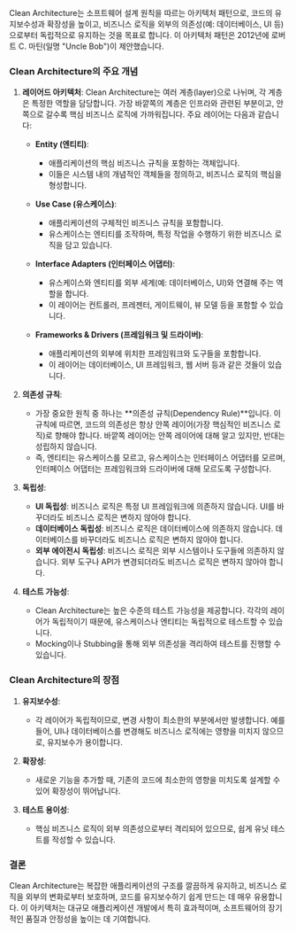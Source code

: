 Clean Architecture는 소프트웨어 설계 원칙을 따르는 아키텍처 패턴으로, 코드의 유지보수성과 확장성을 높이고, 비즈니스 로직을 외부의 의존성(예: 데이터베이스, UI 등)으로부터 독립적으로 유지하는 것을 목표로 합니다. 이 아키텍처 패턴은 2012년에 로버트 C. 마틴(일명 "Uncle Bob")이 제안했습니다.

### Clean Architecture의 주요 개념

1. **레이어드 아키텍처**: Clean Architecture는 여러 계층(layer)으로 나뉘며, 각 계층은 특정한 역할을 담당합니다. 가장 바깥쪽의 계층은 인프라와 관련된 부분이고, 안쪽으로 갈수록 핵심 비즈니스 로직에 가까워집니다. 주요 레이어는 다음과 같습니다:
    
    - **Entity (엔티티)**:
        
        - 애플리케이션의 핵심 비즈니스 규칙을 포함하는 객체입니다.
        - 이들은 시스템 내의 개념적인 객체들을 정의하고, 비즈니스 로직의 핵심을 형성합니다.
    - **Use Case (유스케이스)**:
        
        - 애플리케이션의 구체적인 비즈니스 규칙을 포함합니다.
        - 유스케이스는 엔티티를 조작하며, 특정 작업을 수행하기 위한 비즈니스 로직을 담고 있습니다.
    - **Interface Adapters (인터페이스 어댑터)**:
        
        - 유스케이스와 엔티티를 외부 세계(예: 데이터베이스, UI)와 연결해 주는 역할을 합니다.
        - 이 레이어는 컨트롤러, 프레젠터, 게이트웨이, 뷰 모델 등을 포함할 수 있습니다.
    - **Frameworks & Drivers (프레임워크 및 드라이버)**:
        
        - 애플리케이션의 외부에 위치한 프레임워크와 도구들을 포함합니다.
        - 이 레이어는 데이터베이스, UI 프레임워크, 웹 서버 등과 같은 것들이 있습니다.
2. **의존성 규칙**:
    
    - 가장 중요한 원칙 중 하나는 **의존성 규칙(Dependency Rule)**입니다. 이 규칙에 따르면, 코드의 의존성은 항상 안쪽 레이어(가장 핵심적인 비즈니스 로직)로 향해야 합니다. 바깥쪽 레이어는 안쪽 레이어에 대해 알고 있지만, 반대는 성립하지 않습니다.
    - 즉, 엔티티는 유스케이스를 모르고, 유스케이스는 인터페이스 어댑터를 모르며, 인터페이스 어댑터는 프레임워크와 드라이버에 대해 모르도록 구성합니다.
3. **독립성**:
    
    - **UI 독립성**: 비즈니스 로직은 특정 UI 프레임워크에 의존하지 않습니다. UI를 바꾸더라도 비즈니스 로직은 변하지 않아야 합니다.
    - **데이터베이스 독립성**: 비즈니스 로직은 데이터베이스에 의존하지 않습니다. 데이터베이스를 바꾸더라도 비즈니스 로직은 변하지 않아야 합니다.
    - **외부 에이전시 독립성**: 비즈니스 로직은 외부 시스템이나 도구들에 의존하지 않습니다. 외부 도구나 API가 변경되더라도 비즈니스 로직은 변하지 않아야 합니다.
4. **테스트 가능성**:
    
    - Clean Architecture는 높은 수준의 테스트 가능성을 제공합니다. 각각의 레이어가 독립적이기 때문에, 유스케이스나 엔티티는 독립적으로 테스트할 수 있습니다.
    - Mocking이나 Stubbing을 통해 외부 의존성을 격리하여 테스트를 진행할 수 있습니다.

### Clean Architecture의 장점

1. **유지보수성**:
    
    - 각 레이어가 독립적이므로, 변경 사항이 최소한의 부분에서만 발생합니다. 예를 들어, UI나 데이터베이스를 변경해도 비즈니스 로직에는 영향을 미치지 않으므로, 유지보수가 용이합니다.
2. **확장성**:
    
    - 새로운 기능을 추가할 때, 기존의 코드에 최소한의 영향을 미치도록 설계할 수 있어 확장성이 뛰어납니다.
3. **테스트 용이성**:
    
    - 핵심 비즈니스 로직이 외부 의존성으로부터 격리되어 있으므로, 쉽게 유닛 테스트를 작성할 수 있습니다.

### 결론

Clean Architecture는 복잡한 애플리케이션의 구조를 깔끔하게 유지하고, 비즈니스 로직을 외부의 변화로부터 보호하며, 코드를 유지보수하기 쉽게 만드는 데 매우 유용합니다. 이 아키텍처는 대규모 애플리케이션 개발에서 특히 효과적이며, 소프트웨어의 장기적인 품질과 안정성을 높이는 데 기여합니다.